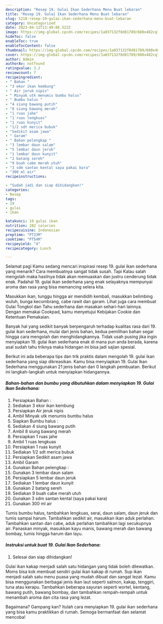 ```yaml
---
description: "Resep 19. Gulai Ikan Sederhana Menu Buat lebaran"
title: "Resep 19. Gulai Ikan Sederhana Menu Buat lebaran"
slug: 1218-resep-19-gulai-ikan-sederhana-menu-buat-lebaran
category: Uncategorized
date: 2023-04-12T13:49:08.522Z
image: https://img-global.cpcdn.com/recipes/1a037132f8d81789/680x482cq70/19-gulai-ikan-sederhana-foto-resep-utama.jpg
hideToc: false
enableToc: true
enableTocContent: false
thumbnail: https://img-global.cpcdn.com/recipes/1a037132f8d81789/680x482cq70/19-gulai-ikan-sederhana-foto-resep-utama.jpg
cover: https://img-global.cpcdn.com/recipes/1a037132f8d81789/680x482cq70/19-gulai-ikan-sederhana-foto-resep-utama.jpg
author: Admin
authorAv: notfound
ratingvalue: 3.2
reviewcount: 7
recipeingredient:
- " Bahan "
- "3 ekor ikan kembung"
- " Air jeruk nipis"
- " Minyak utk menumis bumbu halus"
- " Bumbu halus "
- "4 siung bawang putih"
- "8 siung bawang merah"
- "1 ruas jahe"
- "1 ruas lengkuas"
- "1 ruas kunyit"
- "1/2 sdt merica bubuk"
- "Sedikit asam jawa"
- " Garam"
- " Bahan pelengkap "
- "3 lembar daun salam"
- "5 lembar daun jeruk"
- "1 lembar daun kunyit"
- "2 batang sereh"
- "9 buah cabe merah utuh"
- "3 sdm santan kental saya pakai kara"
- "300 ml air"
recipeinstructions:

- "Sudah jadi dan siap dihidangkan!"
categories:
- Resep
tags:
- 19
- gulai
- ikan

katakunci: 19 gulai ikan 
nutrition: 282 calories
recipecuisine: Indonesian
preptime: "PT33M"
cooktime: "PT54M"
recipeyield: "4"
recipecategory: Lunch

---
```



Selamat pagi Kamu sedang mencari inspirasi resep 19. gulai ikan sederhana yang menarik? Cara membuatnya sangat tidak susah. Tapi Kalau salah mengolah maka hasilnya tidak akan memuaskan dan justru cenderung tidak enak. Padahal 19. gulai ikan sederhana yang enak selayaknya mempunyai aroma dan rasa yang bisa memancing selera kita.


Masukkan ikan, tunggu hingga air mendidih kembali, masukkan belimbing wuluh, bunga kecombrang, cabe rawit dan garam. Lihat juga cara membuat Gulai Tongkol dan Tahu sederhana dan masakan sehari-hari lainnya. Dengan memakai Cookpad, kamu menyetujui Kebijakan Cookie dan Ketentuan Pemakaian.

Banyak hal yang sedikit banyak berpengaruh terhadap kualitas rasa dari 19. gulai ikan sederhana, mulai dari jenis bahan, kedua pemilihan bahan segar hingga cara mengolah dan menghidangkannya. Tidak usah pusing jika ingin menyiapkan 19. gulai ikan sederhana enak di mana pun anda berada, karena asal sudah tahu triknya maka hidangan ini bisa jadi sajian spesial.


Berikut ini ada beberapa tips dan trik praktis dalam mengolah 19. gulai ikan sederhana yang siap dikreasikan. Kamu bisa menyiapkan 19. Gulai Ikan Sederhana menggunakan 21 jenis bahan dan 0 langkah pembuatan. Berikut ini langkah-langkah untuk menyiapkan hidangannya.

<!--inarticleads1-->

##### Bahan-bahan dan bumbu yang dibutuhkan dalam menyiapkan 19. Gulai Ikan Sederhana:

1. Persiapkan  Bahan :
1. Sediakan 3 ekor ikan kembung
1. Persiapkan  Air jeruk nipis
1. Ambil  Minyak utk menumis bumbu halus
1. Siapkan  Bumbu halus :
1. Sediakan 4 siung bawang putih
1. Ambil 8 siung bawang merah
1. Persiapkan 1 ruas jahe
1. Ambil 1 ruas lengkuas
1. Persiapkan 1 ruas kunyit
1. Sediakan 1/2 sdt merica bubuk
1. Persiapkan Sedikit asam jawa
1. Ambil  Garam
1. Gunakan  Bahan pelengkap :
1. Gunakan 3 lembar daun salam
1. Persiapkan 5 lembar daun jeruk
1. Sediakan 1 lembar daun kunyit
1. Gunakan 2 batang sereh
1. Sediakan 9 buah cabe merah utuh
1. Gunakan 3 sdm santan kental (saya pakai kara)
1. Gunakan 300 ml air


Tumis bumbu halus, tambahkan lengkuas, serai, daun salam, daun jeruk dan tumis sampai harum. Tambahkan sedikit air, masukkan ikan aduk perlahan. Tambahkan santan dan cabe, aduk perlahan tambahkan lagi secukupnya air. Panaskan minyak, masukkan kayu manis, bawang merah dan bawang bombay, tumis hingga harum dan layu. 

<!--inarticleads2-->

##### Instruksi untuk buat 19. Gulai Ikan Sederhana:


1. Selesai dan siap dihidangkan!

Gulai ikan kakap menjadi salah satu hidangan yang tidak boleh dilewatkan. Moms bisa kok membuat sendiri gulai ikan kakap di rumah. Sup ikan menjadi salah satu menu puasa yang mudah dibuat dan sangat lezat. Kamu bisa menggunakan berbagai jenis ikan laut seperti salmon, kakap, tenggiri, tuna atau kerapu. Tambahkan beberapa sayuran seperti wortel, kentang, bawang putih, bawang bombay, dan tambahkan rempah-rempah untuk menambah aroma dan cita rasa yang lezat. 

Bagaimana? Gampang kan? Itulah cara menyiapkan 19. gulai ikan sederhana yang bisa kamu praktikkan di rumah. Semoga bermanfaat dan selamat mencoba!
